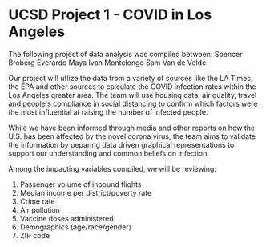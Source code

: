 # UCSD Project 1 - COVID in Los Angeles

The following project of data analysis was compiled between:
Spencer Broberg
Everardo Maya
Ivan Montelongo
Sam Van de Velde

Our project will utlize the data from a variety of sources like the LA Times, the EPA and other sources to calculate the COVID infection rates
within the Los Angeles greater area. The team will use housing data, air quality, travel and people's compliance in social distancing to confirm 
which factors were the most influential at raising the number of infected people. 

While we have been informed through media and other reports on how the U.S. has been affected by the novel corona virus, the team aims to validate
the information by peparing data driven graphical representations to support our understanding and common beliefs on infection. 

Among the impacting variables compiled, we will be reviewing:

1.	Passenger volume of inbound flights
2.	Median income per district/poverty rate
3.	Crime rate
4.	Air pollution
5.	Vaccine doses administered
6.	Demographics (age/race/gender)
7.	ZIP code







